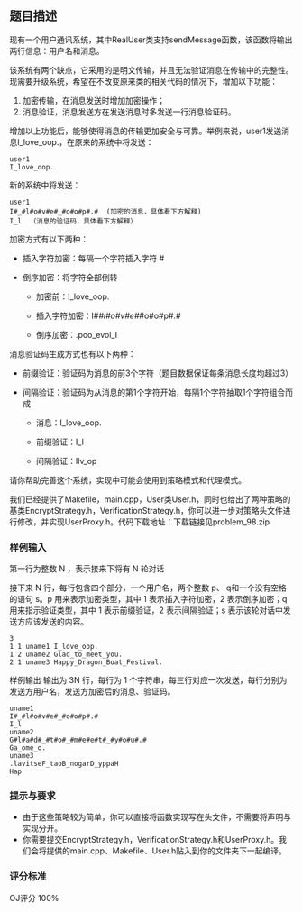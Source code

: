 ## 题目描述
现有一个用户通讯系统，其中RealUser类支持sendMessage函数，该函数将输出两行信息：用户名和消息。

该系统有两个缺点，它采用的是明文传输，并且无法验证消息在传输中的完整性。现需要升级系统，希望在不改变原来类的相关代码的情况下，增加以下功能：

1. 加密传输，在消息发送时增加加密操作；
2. 消息验证，消息发送方在发送消息时多发送一行消息验证码。

增加以上功能后，能够使得消息的传输更加安全与可靠。举例来说，user1发送消息I_love_oop.，在原来的系统中将发送：
```
user1
I_love_oop.
```
新的系统中将发送：
```
user1
I#_#l#o#v#e#_#o#o#p#.#  (加密的消息，具体看下方解释)
I_l  （消息的验证码，具体看下方解释）
```
加密方式有以下两种：

* 插入字符加密：每隔一个字符插入字符 #

* 倒序加密：将字符全部倒转

  * 加密前：I_love_oop.

  * 插入字符加密：I#_#l#o#v#e#_#o#o#p#.#

  * 倒序加密：.poo_evol_I

消息验证码生成方式也有以下两种：

* 前缀验证：验证码为消息的前3个字符（题目数据保证每条消息长度均超过3）

* 间隔验证：验证码为从消息的第1个字符开始，每隔1个字符抽取1个字符组合而成

  * 消息：I_love_oop.

  * 前缀验证：I_l

  * 间隔验证：Ilv_op

请你帮助完善这个系统，实现中可能会使用到策略模式和代理模式。

我们已经提供了Makefile，main.cpp，User类User.h，同时也给出了两种策略的基类EncryptStrategy.h，VerificationStrategy.h，你可以进一步对策略头文件进行修改，并实现UserProxy.h。代码下载地址：下载链接见problem_98.zip

### 样例输入
第一行为整数 N ，表示接来下将有 N 轮对话

接下来 N 行，每行包含四个部分，一个用户名，两个整数 p、 q和一个没有空格的语句 s。p 用来表示加密类型，其中 1 表示插入字符加密，2 表示倒序加密；q 用来指示验证类型，其中 1 表示前缀验证，2 表示间隔验证；s 表示该轮对话中发送方应该发送的内容。
```
3
1 1 uname1 I_love_oop.
1 2 uname2 Glad_to_meet_you.
2 1 uname3 Happy_Dragon_Boat_Festival.
```
样例输出
输出为 3N 行，每行为 1 个字符串，每三行对应一次发送，每行分别为发送方用户名，发送方加密后的消息、验证码。
```
uname1
I#_#l#o#v#e#_#o#o#p#.#
I_l
uname2
G#l#a#d#_#t#o#_#m#e#e#t#_#y#o#u#.#
Ga_ome_o.
uname3
.lavitseF_taoB_nogarD_yppaH
Hap
```
### 提示与要求
* 由于这些策略较为简单，你可以直接将函数实现写在头文件，不需要将声明与实现分开。
* 你需要提交EncryptStrategy.h，VerificationStrategy.h和UserProxy.h。我们会将提供的main.cpp、Makefile、User.h贴入到你的文件夹下一起编译。
### 评分标准
OJ评分 100%

